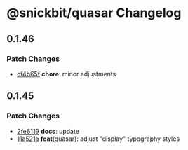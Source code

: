 # @snickbit/quasar Changelog

## 0.1.46

### Patch Changes

- [cf4b65f](https://github.com/snickbit/quasar/commit/cf4b65f) **chore**:  minor adjustments


## 0.1.45

### Patch Changes

- [2fe6119](https://github.com/snickbit/quasar/commit/2fe6119) **docs**:  update
- [11a521a](https://github.com/snickbit/quasar/commit/11a521a) **feat**(quasar):  adjust "display" typography styles

